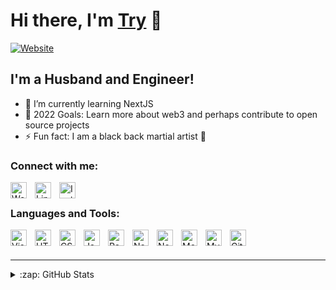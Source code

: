 # Hi there, I'm [Try](bit.ly/try-wijono) 👋 

[![Website](https://img.shields.io/website?label=Try%27s%20Website&style=for-the-badge&up_message=online&url=https%3A%2F%2Fbit.ly%2Ftry-wijono)](https://bit.ly/try-wijono)


## I'm a Husband and Engineer!

- 🌱 I’m currently learning NextJS
- 🥅 2022 Goals: Learn more about web3 and perhaps contribute to open source projects
- ⚡ Fun fact: I am a black back martial artist 🥋

### Connect with me:

[<img align="left" alt="Website" width="26px" src="https://cdn.jsdelivr.net/gh/devicons/devicon/icons/chrome/chrome-original.svg" style="padding-right:10px;" />](https://bit.ly/try-wijono)
&nbsp;&nbsp;
[<img align="left" alt="Linkedin" width="26px" src="https://cdn.jsdelivr.net/gh/devicons/devicon/icons/linkedin/linkedin-original.svg" style="padding-right:10px;" />](https://linkedin.com/in/try-wijono)
&nbsp;&nbsp;
[<img align="left" alt="Instagram" width="26px" src="https://cdn.jsdelivr.net/gh/devicons/devicon/icons/facebook/facebook-original.svg" style="padding-right:10px;" />](https://instagram.com/tuhrye)

### Languages and Tools:

[<img align="left" alt="Visual Studio Code" width="26px" src="https://cdn.jsdelivr.net/gh/devicons/devicon/icons/vscode/vscode-original.svg" style="padding-right:10px;" />][website]
[<img align="left" alt="HTML5" width="26px" src="https://cdn.jsdelivr.net/gh/devicons/devicon/icons/html5/html5-original.svg" style="padding-right:10px;" />][website]
[<img align="left" alt="CSS3" width="26px" src="https://cdn.jsdelivr.net/gh/devicons/devicon/icons/css3/css3-original.svg" style="padding-right:10px;" />][website]
[<img align="left" alt="JavaScript" width="26px" src="https://cdn.jsdelivr.net/gh/devicons/devicon/icons/javascript/javascript-original.svg" style="padding-right:10px;" />][website]
[<img align="left" alt="React" width="26px" src="https://cdn.jsdelivr.net/gh/devicons/devicon/icons/react/react-original.svg" style="padding-right:10px;" />][website]
[<img align="left" alt="NextJS" width="26px" src="https://cdn.jsdelivr.net/gh/devicons/devicon/icons/nextjs/nextjs-original.svg" style="padding-right:10px;" />][website]
[<img align="left" alt="Node.js" width="26px" src="https://cdn.jsdelivr.net/gh/devicons/devicon/icons/nodejs/nodejs-original.svg" style="padding-right:10px;" />][website]
[<img align="left" alt="MongoDB" width="26px" src="https://cdn.jsdelivr.net/gh/devicons/devicon/icons/mongodb/mongodb-original.svg" style="padding-right:10px;" />][website]
[<img align="left" alt="MySQL" width="26px" src="https://cdn.jsdelivr.net/gh/devicons/devicon/icons/mysql/mysql-original.svg" style="padding-right:10px;" />][website]
[<img align="left" alt="Git" width="26px" src="https://cdn.jsdelivr.net/gh/devicons/devicon/icons/git/git-original.svg" style="padding-right:10px;" />][website]


<br />
<br />

---

<details>
  <summary>:zap: GitHub Stats</summary>

  <img align="left" alt="Try's GitHub Stats" src="https://github-readme-stats.vercel.app/api?username=try99&show_icons=true&hide_border=true&theme=vue-dark" />

</details>

[website]: https://bit.ly/try-wijono
[instagram]: https://instagram.com/tuhrye
[linkedin]: https://linkedin.com/in/try-wijono

